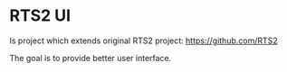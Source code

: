 # RTS2 UI

Is project which extends original RTS2 project:
https://github.com/RTS2

The goal is to provide better user interface.
